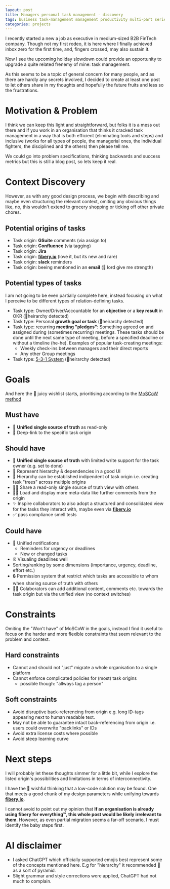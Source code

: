 ```yaml
---
layout: post
title: Managers personal task management - discovery
tags: business task-management management productivity multi-part series
categories: projects
---
```


I recently started a new a job as executive in medium-sized B2B FinTech company. Though not my first rodeo, it is here where I finally achieved inbox zero for the first time, and, fingers crossed, may also sustain it.

Now I see the upcoming holiday slowdown could provide an opportunity to upgrade a quite related frenemy of mine: task management.

As this seems to be a topic of general concern for many people, and as there are hardly any secrets involved, I decided to create at least one post to let others share in my thoughts and hopefully the future fruits and less so the frustrations.

# Motivation & Problem

I think we can keep this light and straightforward, but folks it is a mess out there and if you work in an organisation that thinks it cracked task management in a way that is both efficient (eliminating tools and steps) and inclusive (works for all types of people, the managerial ones, the individual fighters, the disciplined and the others) then please tell me.

We could go into problem specifications, thinking backwards and success metrics but this is still a blog post, so lets keep it real.

# Context Discovery

However, as with any good design process, we begin with describing and maybe even structuring the relevant context, omiting any obvious things like, no, this wouldn't extend to grocery shopping or ticking off other private chores.

## Potential origins of tasks

* Task origin: **GSuite** comments (via assign to)
* Task origin: **Confluence** (via tagging)
* Task origin: **Jira**
* Task origin: **[fibery.io](https://fibery.io)** (love it, but its new and rare)
* Task origin: **slack** reminders
* Task origin: beeing mentioned in an **email** (🤦 lord give me strength)

## Potential types of tasks

I am not going to be even partially complete here, instead focusing on what I perceive to be different types of relation-defining tasks. 

* Task type: Owner/Driver/Accountable for an **objective** or a **key result** in OKR (🔺heirarchy detected)
* Task type: Personal **growth goal or task** (🔺heirarchy detected)
* Task type: recurring **meeting "pledges"**: Something agreed on and assigned during (sometimes recurring) meetings. These tasks should be done until the next same type of meeting, before a specified deadline or without a timeline (he-he). Examples of popular task-creating meetings:
  * Weekly check-ins between managers and their direct reports
  * Any other Group meetings
* Task type: [5-3-1 System](https://www.timedoctor.com/blog/1-3-5-rule/) (🔺heirarchy detected)

# Goals

And here the 🍹 juicy wishlist starts, prioritising according to the [MoSCoW method](https://en.wikipedia.org/wiki/MoSCoW_method)

## Must have

* 👀 **Unified single source of truth** as read-only
* 🔗 Deep-link to the specific task origin

## Should have

* 📝 **Unified single source of truth** with limited write support for the task owner (e.g. set to done)
* 🔺 Represent hierarchy & dependencies in a good UI
* 🔺 Hierarchy can be established indipendent of task origin i.e. creating task "trees" across multiple origins
* 🤝👀 Share a read-only single source of truth view with others
* 🤝💬 Load and display more meta-data like further comments from the origin
* ✨ Inspire collaborators to also adopt a structured and consolidated view for the tasks they interact with, maybe even via **[fibery.io](https://fibery.io)**
* ✅ pass compliance smell tests

## Could have

* 🔔 Unified notifications
  * Reminders for urgency or deadlines
  * New or changed tasks
* ⏰ Visualing deadlines well
* Sorting/ranking by some dimensions (importance, urgency, deadline, effort etc.)
* 🔒 Permission system that restrict which tasks are accessible to whom when sharing source of truth with others
* 🤝📝 Colaborators can add additional content, comments etc. towards the task origin but via the unified view (no context switches)


# Constraints

Omiting the "Won't have" of MoSCoW in the goals, instead I find it useful to focus on the harder and more flexible constraints that seem relevant to the problem and context.

## Hard constraints

* Cannot and should not "just" migrate a whole organisation to a single platform
* Cannot enforce complicated policies for (most) task origins
  * possible though: "allways tag a person"

## Soft constraints
* Avoid disruptive back-referencing from origin e.g. long ID-tags appearing next to human readable text.
* May not be able to guarantee intact back-referencing from origin i.e. users could overwrite "backlinks" or IDs
* Avoid extra license costs where possible
* Avoid steep learning curve

# Next steps

I will probably let these thoughts simmer for a little bit, while I explore the listed origin's possibilities and limitations in terms of interconnectivity.

I have the 🌠 wishful thinking that a low-code solution may be found. One that meets a good chunk of my design parameters while unifying towards **[fibery.io](https://fibery.io)**. 

I cannot avoid to point out my opinion that **If an organisation is already using fibery for everything™, this whole post would be likely irrelevant to them**. However, as even partial migration seems a far-off scenario, I must identify the baby steps first.

# AI disclaimer

* I asked ChatGPT which officially supported emojis best represent some of the concepts mentioned here. E.g for "hierarchy" it recommended 🔺 as a sort of pyramid.
* Slight grammar and style corrections were applied, ChatGPT had not much to complain.
